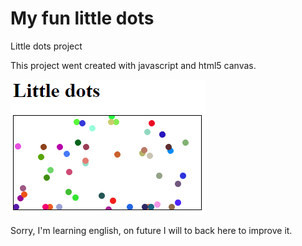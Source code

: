 # My fun little dots
Little dots project 

This project went created with javascript and html5 canvas.

![Little dots](https://raw.githubusercontent.com/BernanR/little-dots/master/dots.png?raw=true "Little dots")


Sorry, I'm learning english, on future I will to back here to improve it. 
